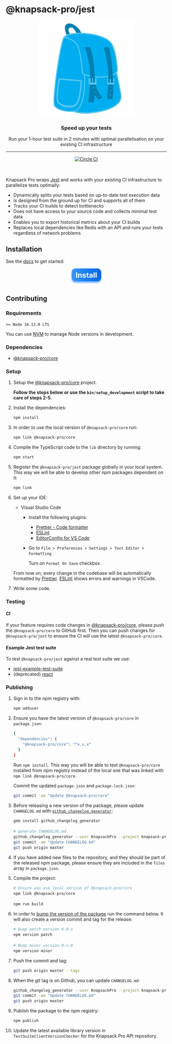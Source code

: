 # @knapsack-pro/jest

<p align="center">
  <a href="https://knapsackpro.com?utm_source=github&utm_medium=readme&utm_campaign=knapsack-pro-jest&utm_content=hero_logo">
    <img alt="Knapsack Pro" src="./.github/assets/knapsack.png" width="300" height="300" style="max-width: 100%;" />
  </a>
</p>

<h3 align="center">Speed up your tests</h3>
<p align="center">Run your 1-hour test suite in 2 minutes with optimal parallelisation on your existing CI infrastructure</p>

---

<div align="center">
  <a href="https://circleci.com/gh/KnapsackPro/knapsack-pro-jest">
    <img alt="Circle CI" src="https://circleci.com/gh/KnapsackPro/knapsack-pro-jest.svg?style=svg" />
  </a>
</div>

<br />
<br />

Knapsack Pro wraps [Jest](https://jestjs.io) and works with your existing CI infrastructure to parallelize tests optimally:

- Dynamically splits your tests based on up-to-date test execution data
- Is designed from the ground up for CI and supports all of them
- Tracks your CI builds to detect bottlenecks
- Does not have access to your source code and collects minimal test data
- Enables you to export historical metrics about your CI builds
- Replaces local dependencies like Redis with an API and runs your tests regardless of network problems

## Installation

See the [docs](https://docs.knapsackpro.com/jest/guide/) to get started:

<div align="center">
  <a href="https://docs.knapsackpro.com/jest/guide/">
    <img alt="Install button" src="./.github/assets/install-button.png" width="103" height="50" />
  </a>
</div>

## Contributing

### Requirements

```
>= Node 18.13.0 LTS
```

You can use [NVM](https://github.com/nvm-sh/nvm) to manage Node versions in development.

### Dependencies

- [@knapsack-pro/core](https://github.com/KnapsackPro/knapsack-pro-core-js)

### Setup

1. Setup the [@knapsack-pro/core](https://github.com/KnapsackPro/knapsack-pro-core-js) project.

   **Follow the steps below or use the `bin/setup_development` script to take care of steps 2-5.**

1. Install the dependencies:

   ```bash
   npm install
   ```

1. In order to use the local version of `@knapsack-pro/core` run:

   ```bash
   npm link @knapsack-pro/core
   ```

1. Compile the TypeScript code to the `lib` directory by running:

   ```bash
   npm start
   ```

1. Register the `@knapsack-pro/jest` package globally in your local system. This way we will be able to develop other npm packages dependent on it:

   ```bash
   npm link
   ```

1. Set up your IDE:

   - Visual Studio Code

     - Install the following plugins:

       - [Prettier - Code formatter](https://marketplace.visualstudio.com/items?itemName=esbenp.prettier-vscode)
       - [ESLint](https://marketplace.visualstudio.com/items?itemName=dbaeumer.vscode-eslint)
       - [EditorConfig for VS Code](https://marketplace.visualstudio.com/items?itemName=EditorConfig.EditorConfig)

     - Go to `File > Preferences > Settings > Text Editor > Formatting`

       Turn on `Format On Save` checkbox.

   From now on, every change in the codebase will be automatically formatted by [Prettier](https://prettier.io/). [ESLint](https://eslint.org/) shows errors and warnings in VSCode.

1. Write some code.

### Testing

#### CI

If your feature requires code changes in [@knapsack-pro/core](https://github.com/KnapsackPro/knapsack-pro-core-js), please push the `@knapsack-pro/core` to GitHub first. Then you can push changes for `@knapsack-pro/jest` to ensure the CI will use the latest `@knapsack-pro/core`.

#### Example Jest test suite

To test `@knapsack-pro/jest` against a real test suite we use:

- [jest-example-test-suite](https://github.com/KnapsackPro/jest-example-test-suite)
- (deprecated) [react](https://github.com/KnapsackPro/react)

### Publishing

1. Sign in to the npm registry with:

   ```bash
   npm adduser
   ```

1. Ensure you have the latest version of `@knapsack-pro/core` in `package.json`:

   ```bash
   {
     "dependencies": {
       "@knapsack-pro/core": "^x.x.x"
     }
   }
   ```

   Run `npm install`. This way you will be able to test `@knapsack-pro/core` installed from npm registry instead of the local one that was linked with `npm link @knapsack-pro/core`.

   Commit the updated `package.json` and `package-lock.json`:

   ```bash
   git commit -am "Update @knapsack-pro/core"
   ```

1. Before releasing a new version of the package, please update `CHANGELOG.md` with [`github_changelog_generator`](https://github.com/github-changelog-generator/github-changelog-generator):

   ```bash
   gem install github_changelog_generator

   # generate CHANGELOG.md
   github_changelog_generator --user KnapsackPro --project knapsack-pro-jest
   git commit -am "Update CHANGELOG.md"
   git push origin master
   ```

1. If you have added new files to the repository, and they should be part of the released npm package, please ensure they are included in the `files` array in `package.json`.

1. Compile the project:

   ```bash
   # Ensure you use local version of @knapsack-pro/core
   npm link @knapsack-pro/core

   npm run build
   ```

1. In order to [bump the version of the package](https://docs.npmjs.com/cli/version) run the command below. It will also create a version commit and tag for the release:

   ```bash
   # Bump patch version 0.0.x
   npm version patch

   # Bump minor version 0.x.0
   npm version minor
   ```

1. Push the commit and tag:

   ```bash
   git push origin master --tags
   ```

1. When the git tag is on Github, you can update `CHANGELOG.md`:

   ```bash
   github_changelog_generator --user KnapsackPro --project knapsack-pro-jest
   git commit -am "Update CHANGELOG.md"
   git push origin master
   ```

1. Publish the package to the npm registry:

   ```bash
   npm publish
   ```

1. Update the latest available library version in `TestSuiteClientVersionChecker` for the Knapsack Pro API repository.
